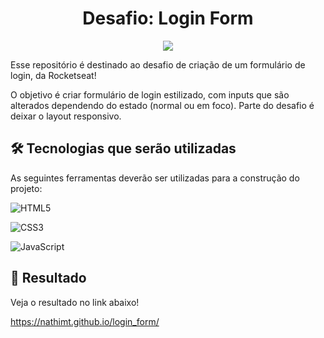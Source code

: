 <h1 align="center">Desafio: Login Form</h1>

<p align="center">
<img src="http://img.shields.io/static/v1?label=STATUS&message=EM%20DESENVOLVIMENTO&color=GREEN&style=for-the-badge"/>
</p>

Esse repositório é destinado ao desafio de criação de um formulário de login, da Rocketseat!

O objetivo é criar formulário de login estilizado, com inputs que são alterados dependendo do estado (normal ou em foco). Parte do desafio é deixar o layout responsivo.

## 🛠 Tecnologias que serão utilizadas 

As seguintes ferramentas deverão ser utilizadas para a construção do projeto:

![HTML5](https://img.shields.io/badge/HTML5-E34F26?style=for-the-badge&logo=html5&logoColor=white)

![CSS3](https://img.shields.io/badge/CSS3-1572B6?style=for-the-badge&logo=css3&logoColor=white)

![JavaScript](https://img.shields.io/badge/JavaScript-323330?style=for-the-badge&logo=javascript&logoColor=F7DF1E)

## 🌟 Resultado

Veja o resultado no link abaixo!

https://nathimt.github.io/login_form/
